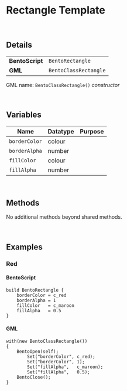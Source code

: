 # Rectangle Template

&nbsp;

## Details

<table>
    <tr>
		<td><b>BentoScript</b></td>
		<td><code>BentoRectangle</code></td>
    </tr>
    <tr>
		<td><b>GML</b></td>
		<td><code>BentoClassRectangle</code></td>
    </tr>
</table>

GML name: `BentoClassRectangle()` *constructor*

&nbsp;

## Variables

|Name         |Datatype|Purpose                       |
|-------------|--------|------------------------------|
|`borderColor`|colour  |                              |
|`borderAlpha`|number  |                              |
|`fillColor`  |colour  |                              |
|`fillAlpha`  |number  |                              |

&nbsp;

## Methods

No additional methods beyond shared methods.

&nbsp;

## Examples

### Red

<!-- tabs:start -->

#### **BentoScript**

```
build BentoRectangle {
    borderColor = c_red
    borderAlpha = 1
    fillColor   = c_maroon
    fillAlpha   = 0.5
}
```

#### **GML**

```
with(new BentoClassRectangle())
{
	BentoOpen(self);
	    Set("borderColor", c_red);
	    Set("borderColor", 1);
	    Set("fillAlpha",   c_maroon);
	    Set("fillAlpha",   0.5);
	BentoClose();
}
```

<!-- tabs:end -->